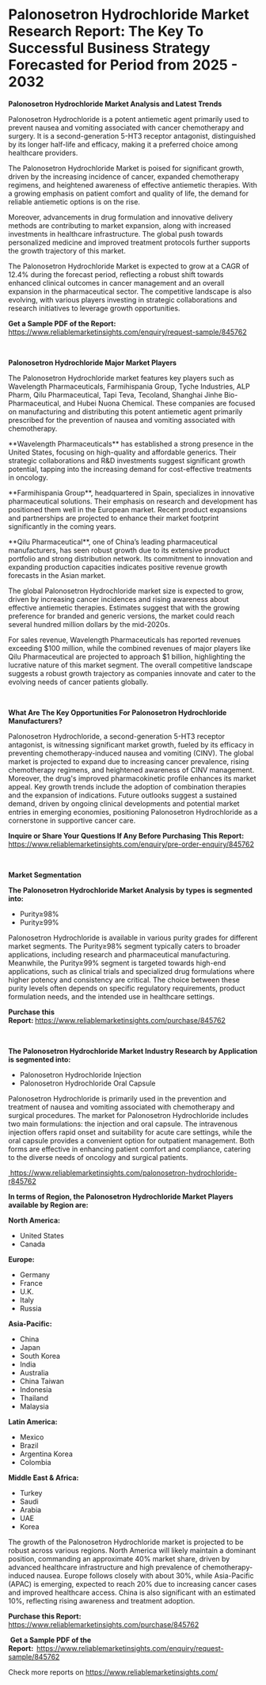 <p><h1>Palonosetron Hydrochloride Market Research Report: The Key To Successful Business Strategy Forecasted for Period from 2025 - 2032</h1></p><p><strong>Palonosetron Hydrochloride Market Analysis and Latest Trends</strong></p>
<p><p>Palonosetron Hydrochloride is a potent antiemetic agent primarily used to prevent nausea and vomiting associated with cancer chemotherapy and surgery. It is a second-generation 5-HT3 receptor antagonist, distinguished by its longer half-life and efficacy, making it a preferred choice among healthcare providers. </p><p>The Palonosetron Hydrochloride Market is poised for significant growth, driven by the increasing incidence of cancer, expanded chemotherapy regimens, and heightened awareness of effective antiemetic therapies. With a growing emphasis on patient comfort and quality of life, the demand for reliable antiemetic options is on the rise. </p><p>Moreover, advancements in drug formulation and innovative delivery methods are contributing to market expansion, along with increased investments in healthcare infrastructure. The global push towards personalized medicine and improved treatment protocols further supports the growth trajectory of this market. </p><p>The Palonosetron Hydrochloride Market is expected to grow at a CAGR of 12.4% during the forecast period, reflecting a robust shift towards enhanced clinical outcomes in cancer management and an overall expansion in the pharmaceutical sector. The competitive landscape is also evolving, with various players investing in strategic collaborations and research initiatives to leverage growth opportunities.</p></p>
<p><strong>Get a Sample PDF of the Report:&nbsp;</strong> <a href="https://www.reliablemarketinsights.com/enquiry/request-sample/845762?utm_campaign=2179&utm_medium=2&utm_source=Github&utm_content=ia&utm_term=01042025&utm_id=palonosetron-hydrochloride">https://www.reliablemarketinsights.com/enquiry/request-sample/845762</a></p>
<p>&nbsp;</p>
<p><strong>Palonosetron Hydrochloride Major Market Players</strong></p>
<p><p>The Palonosetron Hydrochloride market features key players such as Wavelength Pharmaceuticals, Farmihispania Group, Tyche Industries, ALP Pharm, Qilu Pharmaceutical, Tapi Teva, Tecoland, Shanghai Jinhe Bio-Pharmaceutical, and Hubei Nuona Chemical. These companies are focused on manufacturing and distributing this potent antiemetic agent primarily prescribed for the prevention of nausea and vomiting associated with chemotherapy.</p><p>**Wavelength Pharmaceuticals** has established a strong presence in the United States, focusing on high-quality and affordable generics. Their strategic collaborations and R&D investments suggest significant growth potential, tapping into the increasing demand for cost-effective treatments in oncology.</p><p>**Farmihispania Group**, headquartered in Spain, specializes in innovative pharmaceutical solutions. Their emphasis on research and development has positioned them well in the European market. Recent product expansions and partnerships are projected to enhance their market footprint significantly in the coming years.</p><p>**Qilu Pharmaceutical**, one of China’s leading pharmaceutical manufacturers, has seen robust growth due to its extensive product portfolio and strong distribution network. Its commitment to innovation and expanding production capacities indicates positive revenue growth forecasts in the Asian market.</p><p>The global Palonosetron Hydrochloride market size is expected to grow, driven by increasing cancer incidences and rising awareness about effective antiemetic therapies. Estimates suggest that with the growing preference for branded and generic versions, the market could reach several hundred million dollars by the mid-2020s.</p><p>For sales revenue, Wavelength Pharmaceuticals has reported revenues exceeding $100 million, while the combined revenues of major players like Qilu Pharmaceutical are projected to approach $1 billion, highlighting the lucrative nature of this market segment. The overall competitive landscape suggests a robust growth trajectory as companies innovate and cater to the evolving needs of cancer patients globally.</p></p>
<p>&nbsp;</p>
<p><strong>What Are The Key Opportunities For Palonosetron Hydrochloride Manufacturers?</strong></p>
<p><p>Palonosetron Hydrochloride, a second-generation 5-HT3 receptor antagonist, is witnessing significant market growth, fueled by its efficacy in preventing chemotherapy-induced nausea and vomiting (CINV). The global market is projected to expand due to increasing cancer prevalence, rising chemotherapy regimens, and heightened awareness of CINV management. Moreover, the drug's improved pharmacokinetic profile enhances its market appeal. Key growth trends include the adoption of combination therapies and the expansion of indications. Future outlooks suggest a sustained demand, driven by ongoing clinical developments and potential market entries in emerging economies, positioning Palonosetron Hydrochloride as a cornerstone in supportive cancer care.</p></p>
<p><strong>Inquire or Share Your Questions If Any Before Purchasing This Report:</strong> <a href="https://www.reliablemarketinsights.com/enquiry/pre-order-enquiry/845762?utm_campaign=2179&utm_medium=2&utm_source=Github&utm_content=ia&utm_term=01042025&utm_id=palonosetron-hydrochloride">https://www.reliablemarketinsights.com/enquiry/pre-order-enquiry/845762</a></p>
<p>&nbsp;</p>
<p><strong>Market Segmentation</strong></p>
<p><strong>The Palonosetron Hydrochloride Market Analysis by types is segmented into:</strong></p>
<p><ul><li>Purity≥98%</li><li>Purity≥99%</li></ul></p>
<p><p>Palonosetron Hydrochloride is available in various purity grades for different market segments. The Purity≥98% segment typically caters to broader applications, including research and pharmaceutical manufacturing. Meanwhile, the Purity≥99% segment is targeted towards high-end applications, such as clinical trials and specialized drug formulations where higher potency and consistency are critical. The choice between these purity levels often depends on specific regulatory requirements, product formulation needs, and the intended use in healthcare settings.</p></p>
<p><strong>Purchase this Report:&nbsp;</strong><a href="https://www.reliablemarketinsights.com/purchase/845762?utm_campaign=2179&utm_medium=2&utm_source=Github&utm_content=ia&utm_term=01042025&utm_id=palonosetron-hydrochloride">https://www.reliablemarketinsights.com/purchase/845762</a></p>
<p>&nbsp;</p>
<p><strong>The Palonosetron Hydrochloride Market Industry Research by Application is segmented into:</strong></p>
<p><ul><li>Palonosetron Hydrochloride Injection</li><li>Palonosetron Hydrochloride Oral Capsule</li></ul></p>
<p><p>Palonosetron Hydrochloride is primarily used in the prevention and treatment of nausea and vomiting associated with chemotherapy and surgical procedures. The market for Palonosetron Hydrochloride includes two main formulations: the injection and oral capsule. The intravenous injection offers rapid onset and suitability for acute care settings, while the oral capsule provides a convenient option for outpatient management. Both forms are effective in enhancing patient comfort and compliance, catering to the diverse needs of oncology and surgical patients.</p></p>
<p><a href="https://www.reliablemarketinsights.com/palonosetron-hydrochloride-r845762?utm_campaign=2179&utm_medium=2&utm_source=Github&utm_content=ia&utm_term=01042025&utm_id=palonosetron-hydrochloride">&nbsp;https://www.reliablemarketinsights.com/palonosetron-hydrochloride-r845762</a></p>
<p><strong>In terms of Region, the Palonosetron Hydrochloride Market Players available by Region are:</strong></p>
<p>
    <p> <strong> North America: </strong>
        <ul>
            <li>United States</li>
            <li>Canada</li>
        </ul>
        </p> 
    <p> <strong> Europe: </strong>
        <ul>
            <li>Germany</li>
            <li>France</li>
            <li>U.K.</li>
            <li>Italy</li>
            <li>Russia</li>
        </ul>
        </p> 
    <p> <strong> Asia-Pacific: </strong>
        <ul>
            <li>China</li>
            <li>Japan</li>
            <li>South Korea</li>
            <li>India</li>
            <li>Australia</li>
            <li>China Taiwan</li>
            <li>Indonesia</li>
            <li>Thailand</li>
            <li>Malaysia</li>
        </ul>
        </p> 
    <p> <strong> Latin America: </strong>
        <ul>
            <li>Mexico</li>
            <li>Brazil</li>
            <li>Argentina Korea</li>
            <li>Colombia</li>
        </ul>
        </p> 
    <p> <strong> Middle East & Africa: </strong>
        <ul>
            <li>Turkey</li>
            <li>Saudi</li>
            <li>Arabia</li>
            <li>UAE</li>
            <li>Korea</li>
        </ul>
    </p>
    </p>
<p><p>The growth of the Palonosetron Hydrochloride market is projected to be robust across various regions. North America will likely maintain a dominant position, commanding an approximate 40% market share, driven by advanced healthcare infrastructure and high prevalence of chemotherapy-induced nausea. Europe follows closely with about 30%, while Asia-Pacific (APAC) is emerging, expected to reach 20% due to increasing cancer cases and improved healthcare access. China is also significant with an estimated 10%, reflecting rising awareness and treatment adoption.</p></p>
<p><strong>Purchase this Report: </strong><a href="https://www.reliablemarketinsights.com/purchase/845762?utm_campaign=2179&utm_medium=2&utm_source=Github&utm_content=ia&utm_term=01042025&utm_id=palonosetron-hydrochloride">https://www.reliablemarketinsights.com/purchase/845762</a></p>
<p>&nbsp;<strong>Get a Sample PDF of the Report:&nbsp;&nbsp;</strong><a href="https://www.reliablemarketinsights.com/enquiry/request-sample/845762?utm_campaign=2179&utm_medium=2&utm_source=Github&utm_content=ia&utm_term=01042025&utm_id=palonosetron-hydrochloride">https://www.reliablemarketinsights.com/enquiry/request-sample/845762</a></p>
<p><strong></strong></p>
<p>Check more reports on <a href="https://www.reliablemarketinsights.com/?utm_campaign=2179&utm_medium=2&utm_source=Github&utm_content=ia&utm_term=01042025&utm_id=palonosetron-hydrochloride">https://www.reliablemarketinsights.com/</a></p>